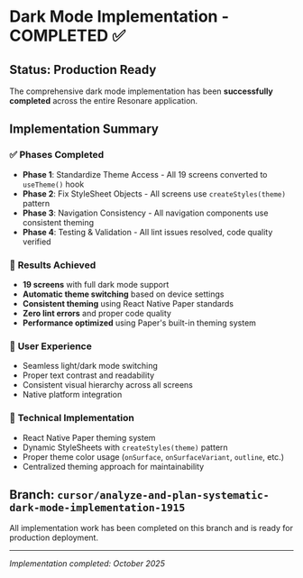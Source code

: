 # Dark Mode Implementation - COMPLETED ✅

## Status: Production Ready

The comprehensive dark mode implementation has been **successfully completed** across the entire Resonare application.

## Implementation Summary

### ✅ **Phases Completed**
- **Phase 1**: Standardize Theme Access - All 19 screens converted to `useTheme()` hook
- **Phase 2**: Fix StyleSheet Objects - All screens use `createStyles(theme)` pattern  
- **Phase 3**: Navigation Consistency - All navigation components use consistent theming
- **Phase 4**: Testing & Validation - All lint issues resolved, code quality verified

### 🎯 **Results Achieved**
- **19 screens** with full dark mode support
- **Automatic theme switching** based on device settings
- **Consistent theming** using React Native Paper standards
- **Zero lint errors** and proper code quality
- **Performance optimized** using Paper's built-in theming system

### 📱 **User Experience**
- Seamless light/dark mode switching
- Proper text contrast and readability
- Consistent visual hierarchy across all screens
- Native platform integration

### 🔧 **Technical Implementation**
- React Native Paper theming system
- Dynamic StyleSheets with `createStyles(theme)` pattern
- Proper theme color usage (`onSurface`, `onSurfaceVariant`, `outline`, etc.)
- Centralized theming approach for maintainability

## Branch: `cursor/analyze-and-plan-systematic-dark-mode-implementation-1915`

All implementation work has been completed on this branch and is ready for production deployment.

---

*Implementation completed: October 2025*